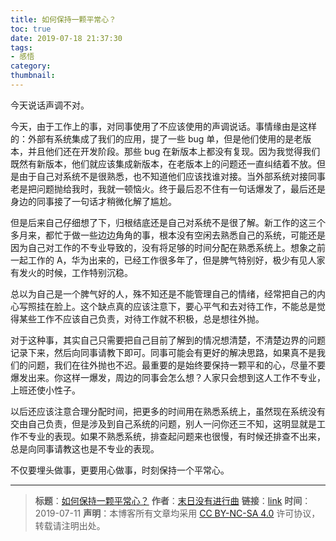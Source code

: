 ```yaml
---
title: 如何保持一颗平常心？
toc: true
date: 2019-07-18 21:37:30
tags:
- 感悟
category:
thumbnail:
---
```

今天说话声调不对。

<!--more-->
今天，由于工作上的事，对同事使用了不应该使用的声调说话。事情缘由是这样的：外部有系统集成了我们的应用，提了一些 bug 单，但是他们使用的是老版本，并且他们还在开发阶段。那些 bug 在新版本上都没有复现。因为我觉得我们既然有新版本，他们就应该集成新版本，在老版本上的问题还一直纠结着不放。但是由于自己对系统不是很熟悉，也不知道他们应该找谁对接。当外部系统对接同事老是把问题抛给我时，我就一顿恼火。终于最后忍不住有一句话爆发了，最后还是身边的同事接了一句话才稍微化解了尴尬。

但是后来自己仔细想了下，归根结底还是自己对系统不是很了解。新工作的这三个多月来，都忙于做一些边边角角的事，根本没有空闲去熟悉自己的系统，可能还是因为自己对工作的不专业导致的，没有将足够的时间分配在熟悉系统上。想象之前一起工作的 A，华为出来的，已经工作很多年了，但是脾气特别好，极少有见人家有发火的时候，工作特别沉稳。

总以为自己是一个脾气好的人，殊不知还是不能管理自己的情绪，经常把自己的内心写照挂在脸上。这个缺点真的应该注意下，要心平气和去对待工作，不能总是觉得某些工作不应该自己负责，对待工作就不积极，总是想往外抛。

对于这种事，其实自己只需要把自己目前了解到的情况想清楚，不清楚边界的问题记录下来，然后向同事请教下即可。同事可能会有更好的解决思路，如果真不是我们的问题，我们在往外抛也不迟。最重要的是始终要保持一颗平和的心，尽量不要爆发出来。你这样一爆发，周边的同事会怎么想？人家只会想到这人工作不专业，上班还使小性子。

以后还应该注意合理分配时间，把更多的时间用在熟悉系统上，虽然现在系统没有交由自己负责，但是涉及到自己系统的问题，别人一问你还三不知，这明显就是工作不专业的表现。如果不熟悉系统，排查起问题来也很慢，有时候还排查不出来，总是向同事请教这也是不专业的表现。

不仅要埋头做事，更要用心做事，时刻保持一个平常心。

---
> **标题**：[如何保持一颗平常心？](https://dengkaiting.com/)
> **作者**：[末日没有进行曲](https://dengkaiting.com/)
> **链接**：[link](https://dengkaiting.com/)
> **时间**：2019-07-11
> **声明**：本博客所有文章均采用 [CC BY-NC-SA 4.0](https://creativecommons.org/licenses/by-nc-sa/4.0/deed.zh) 许可协议，转载请注明出处。